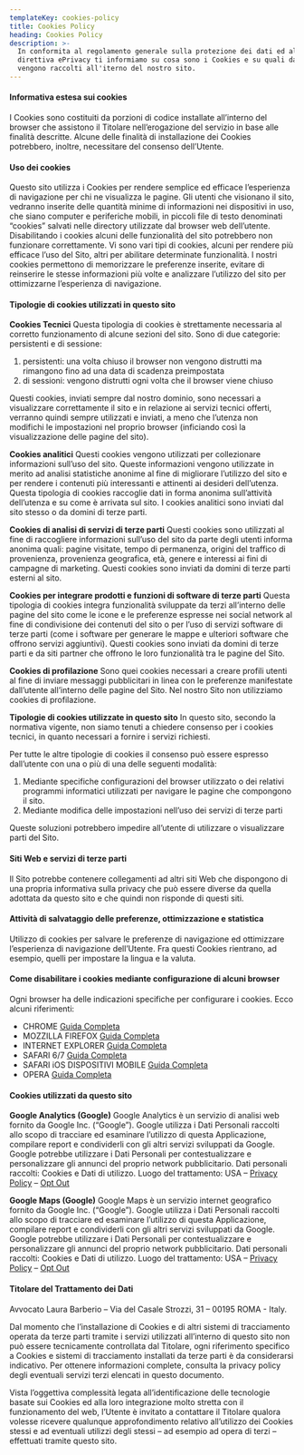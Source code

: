 ```yaml
---
templateKey: cookies-policy
title: Cookies Policy
heading: Cookies Policy
description: >-
  In conformita al regolamento generale sulla protezione dei dati ed alla
  direttiva ePrivacy ti informiamo su cosa sono i Cookies e su quali dati
  vengono raccolti all'iterno del nostro sito.
---
```

#### Informativa estesa sui cookies

I Cookies sono costituiti da porzioni di codice installate all’interno del browser che assistono il Titolare nell’erogazione del servizio in base alle finalità descritte. Alcune delle finalità di installazione dei Cookies potrebbero, inoltre, necessitare del consenso dell’Utente.

#### Uso dei cookies

Questo sito utilizza i Cookies per rendere semplice ed efficace l’esperienza di navigazione per chi ne visualizza le pagine.
Gli utenti che visionano il sito, vedranno inserite delle quantità minime di informazioni nei dispositivi in uso, che siano computer e periferiche mobili, in piccoli file di testo denominati “cookies” salvati nelle directory utilizzate dal browser web dell’utente.
Disabilitando i cookies alcuni delle funzionalità del sito potrebbero non funzionare correttamente.
Vi sono vari tipi di cookies, alcuni per rendere più efficace l’uso del Sito, altri per abilitare determinate funzionalità.
I nostri cookies permettono di memorizzare le preferenze inserite, evitare di reinserire le stesse informazioni più volte e analizzare l’utilizzo del sito per ottimizzarne l’esperienza di navigazione.

#### Tipologie di cookies utilizzati in questo sito

**Cookies Tecnici**
Questa tipologia di cookies è strettamente necessaria al corretto funzionamento di alcune sezioni del sito. Sono di due categorie: persistenti e di sessione:

1. persistenti: una volta chiuso il browser non vengono distrutti ma rimangono fino ad una data di scadenza preimpostata
2. di sessioni: vengono distrutti ogni volta che il browser viene chiuso

Questi cookies, inviati sempre dal nostro dominio, sono necessari a visualizzare correttamente il sito e in relazione ai servizi tecnici offerti, verranno quindi sempre utilizzati e inviati, a meno che l’utenza non modifichi le impostazioni nel proprio browser (inficiando così la visualizzazione delle pagine del sito).

**Cookies analitici**
Questi cookies vengono utilizzati per collezionare informazioni sull’uso del sito.
Queste informazioni vengono utilizzate in merito ad analisi statistiche anonime al fine di migliorare l’utilizzo del sito e per rendere i contenuti più interessanti e attinenti ai desideri dell’utenza. Questa tipologia di cookies raccoglie dati in forma anonima sull’attività dell’utenza e su come è arrivata sul sito. I cookies analitici sono inviati dal sito stesso o da domini di terze parti.

**Cookies di analisi di servizi di terze parti**
Questi cookies sono utilizzati al fine di raccogliere informazioni sull’uso del sito da parte degli utenti informa anonima quali: pagine visitate, tempo di permanenza, origini del traffico di provenienza, provenienza geografica, età, genere e interessi ai fini di campagne di marketing. Questi cookies sono inviati da domini di terze parti esterni al sito.

**Cookies per integrare prodotti e funzioni di software di terze parti**
Questa tipologia di cookies integra funzionalità sviluppate da terzi all’interno delle pagine del sito come le icone e le preferenze espresse nei social network al fine di condivisione dei contenuti del sito o per l’uso di servizi software di terze parti (come i software per generare le mappe e ulteriori software che offrono servizi aggiuntivi). Questi cookies sono inviati da domini di terze parti e da siti partner che offrono le loro funzionalità tra le pagine del Sito.

**Cookies di profilazione**
Sono quei cookies necessari a creare profili utenti al fine di inviare messaggi pubblicitari in linea con le preferenze manifestate dall’utente all’interno delle pagine del Sito.
Nel nostro Sito non utilizziamo cookies di profilazione.

**Tipologie di cookies utilizzate in questo sito**
In questo sito, secondo la normativa vigente, non siamo tenuti a chiedere consenso per i cookies tecnici, in quanto necessari a fornire i servizi richiesti.

Per tutte le altre tipologie di cookies il consenso può essere espresso dall’utente con una o più di una delle seguenti modalità:

1. Mediante specifiche configurazioni del browser utilizzato o dei relativi programmi informatici utilizzati per navigare le pagine che compongono il sito.
2. Mediante modifica delle impostazioni nell’uso dei servizi di terze parti

Queste soluzioni potrebbero impedire all’utente di utilizzare o visualizzare parti del Sito.

#### Siti Web e servizi di terze parti

Il Sito potrebbe contenere collegamenti ad altri siti Web che dispongono di una propria informativa sulla privacy che può essere diverse da quella adottata da questo sito e che quindi non risponde di questi siti.

#### Attività di salvataggio delle preferenze, ottimizzazione e statistica

Utilizzo di cookies per salvare le preferenze di navigazione ed ottimizzare l’esperienza di navigazione dell’Utente. Fra questi Cookies rientrano, ad esempio, quelli per impostare la lingua e la valuta.

#### Come disabilitare i cookies mediante configurazione di alcuni browser

Ogni browser ha delle indicazioni specifiche per configurare i cookies.
Ecco alcuni riferimenti:

* CHROME [Guida Completa](https://support.google.com/accounts/answer/61416?hl=en "Guida Completa")
* MOZZILLA FIREFOX [Guida Completa](https://support.mozilla.org/it/kb/Attivare%20e%20disattivare%20i%20cookie "Guida Completa")
* INTERNET EXPLORER [Guida Completa](https://windows.microsoft.com/it-it/windows-vista/block-or-allow-cookies "Guida Completa")
* SAFARI 6/7 [Guida Completa](https://support.apple.com/kb/PH17191?viewlocale=it_IT&locale=it_IT "Guida Completa")
* SAFARI iOS DISPOSITIVI MOBILE [Guida Completa](https://support.apple.com/it-it/HT201265 "Guida Completa")
* OPERA [Guida Completa](https://www.opera.com/help/tutorials/security/cookies/ "Guida Completa")

#### Cookies utilizzati da questo sito

**Google Analytics (Google)**
Google Analytics è un servizio di analisi web fornito da Google Inc. (“Google”). Google utilizza i Dati Personali raccolti allo scopo di tracciare ed esaminare l’utilizzo di questa Applicazione, compilare report e condividerli con gli altri servizi sviluppati da Google.
Google potrebbe utilizzare i Dati Personali per contestualizzare e personalizzare gli annunci del proprio network pubblicitario.
Dati personali raccolti: Cookies e Dati di utilizzo.
Luogo del trattamento: USA – [Privacy Policy](https://www.google.com/intl/it/policies/privacy/) – [Opt Out](https://tools.google.com/dlpage/gaoptout?hl=it)

**Google Maps (Google)**
Google Maps è un servizio internet geografico fornito da Google Inc. (“Google”). Google utilizza i Dati Personali raccolti allo scopo di tracciare ed esaminare l’utilizzo di questa Applicazione, compilare report e condividerli con gli altri servizi sviluppati da Google.
Google potrebbe utilizzare i Dati Personali per contestualizzare e personalizzare gli annunci del proprio network pubblicitario.
Dati personali raccolti: Cookies e Dati di utilizzo.
Luogo del trattamento: USA – [Privacy Policy](https://www.google.com/intl/it/policies/privacy/) – [Opt Out](https://tools.google.com/dlpage/gaoptout?hl=it)

#### Titolare del Trattamento dei Dati

Avvocato Laura Barberio – Via del Casale Strozzi, 31 – 00195 ROMA - Italy.

Dal momento che l’installazione di Cookies e di altri sistemi di tracciamento operata da terze parti tramite i servizi utilizzati all’interno di questo sito non può essere tecnicamente controllata dal Titolare, ogni riferimento specifico a Cookies e sistemi di tracciamento installati da terze parti è da considerarsi indicativo. Per ottenere informazioni complete, consulta la privacy policy degli eventuali servizi terzi elencati in questo documento.

Vista l’oggettiva complessità legata all’identificazione delle tecnologie basate sui Cookies ed alla loro integrazione molto stretta con il funzionamento del web, l’Utente è invitato a contattare il Titolare qualora volesse ricevere qualunque approfondimento relativo all’utilizzo dei Cookies stessi e ad eventuali utilizzi degli stessi – ad esempio ad opera di terzi – effettuati tramite questo sito.
